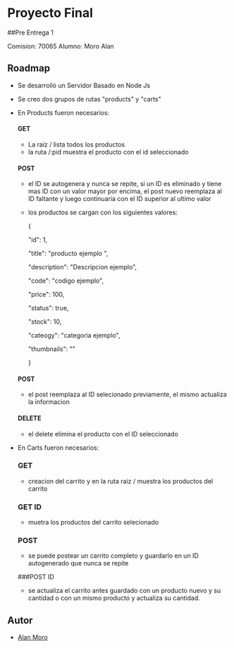 
# Proyecto Final

##Pre Entrega 1

Comision:  70065
Alumno: Moro Alan


## Roadmap

- Se desarrolló un Servidor Basado en Node Js

- Se creo dos grupos de rutas "products" y "carts"

- En Products fueron necesarios: 
    #### GET
    - La raiz /  lista todos los productos
    - la ruta /:pid muestra el producto con el id seleccionado
    #### POST
    - el ID se autogenera y nunca se repite, si un ID es eliminado y tiene mas ID con un valor mayor por encima, el post nuevo reemplaza al ID faltante y luego continuaria con el ID superior al ultimo valor
    - los productos se cargan con los siguientes valores:

        {

        "id": 1, 

        "title": "producto ejemplo ",

        "description": "Descripcion ejemplo",

        "code": "codigo ejemplo",

        "price": 100,

        "status": true,

        "stock": 10,

        "cateogy": "categoria ejemplo",

        "thumbnails": ""

        }

    #### POST
    - el post reemplaza al ID selecionado previamente, el mismo actualiza la informacion

    #### DELETE

    - el delete elimina el producto con el ID seleccionado


- En Carts fueron necesarios: 
    ### GET
    - creacion del carrito y en la ruta raiz / muestra los productos del carrito

    ### GET ID
    - muetra los productos del carrito selecionado

    ### POST
    - se puede postear un carrito completo y guardarlo en un ID autogenerado que nunca se repite

    ###POST ID
    - se actualiza el carrito antes guardado con un producto nuevo y su cantidad o con un mismo producto y actualiza su cantidad.
## Autor

- [Alan Moro](https://github.com/alanmorog)


